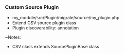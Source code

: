 ### Custom Source Plugin

* my_module/src/Plugin/migrate/source/my_plugin.php
* Extend CSV source plugin class
* Plugin discoverability: annotation

~Notes:

* CSV class extends SourcePluginBase class
